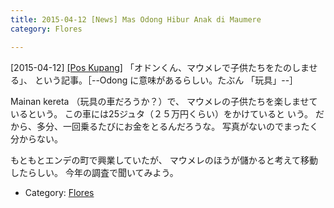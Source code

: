 ```yaml
---
title: 2015-04-12 [News] Mas Odong Hibur Anak di Maumere 
category: Flores

---
```


[2015-04-12] [[Pos Kupang]](http://kupang.tribunnews.com/2015/04/12/mas-odong-hibur-anak-di-maumere?utm_source=dlvr.it&utm_medium=facebook)  「オドンくん、マウメレで子供たちをたのしませる」、
という記事。［--Odong に意味があるらしい。たぶん
「玩具」--］

 Mainan kereta （玩具の車だろうか？）で、
マウメレの子供たちを楽しませているという。
この車には25ジュタ（２５万円くらい）をかけていると
いう。
だから、多分、一回乗るたびにお金をとるんだろうな。
写真がないのでまったく分からない。

 もともとエンデの町で興業していたが、
マウメレのほうが儲かると考えて移動したらしい。
今年の調査で聞いてみよう。

- Category: [Flores](https://merapano.github.io/categories.html#Flores)

